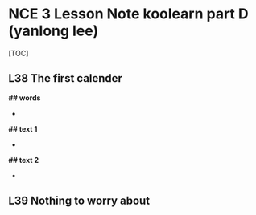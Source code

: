 # NCE 3 Lesson Note koolearn part D (yanlong lee)

[TOC]

## L38 The first calender

**## words**

* 

**## text 1**

* 

**## text 2**

* 

## L39 Nothing to worry about 

